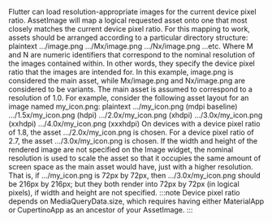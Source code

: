 Flutter can load resolution-appropriate images for
the current device pixel ratio.
AssetImage will map a logical requested
asset onto one that most closely matches the current
device pixel ratio.
For this mapping to work, assets should be arranged
according to a particular directory structure:
plaintext
.../image.png
.../Mx/image.png
.../Nx/image.png
...etc.
Where M and N are numeric identifiers that correspond
to the nominal resolution of the images contained within.
In other words, they specify the device pixel ratio that
the images are intended for.
In this example, image.png is considered the main asset,
while Mx/image.png and Nx/image.png are considered to be
variants.
The main asset is assumed to correspond to a resolution of 1.0.
For example, consider the following asset layout for an
image named my_icon.png:
plaintext
.../my_icon.png       (mdpi baseline)
.../1.5x/my_icon.png  (hdpi)
.../2.0x/my_icon.png  (xhdpi)
.../3.0x/my_icon.png  (xxhdpi)
.../4.0x/my_icon.png  (xxxhdpi)
On devices with a device pixel ratio of 1.8, the asset
.../2.0x/my_icon.png is chosen.
For a device pixel ratio of 2.7, the asset
.../3.0x/my_icon.png is chosen.
If the width and height of the rendered image are not specified
on the Image widget, the nominal resolution is used to scale
the asset so that it occupies the same amount of screen space
as the main asset would have, just with a higher resolution.
That is, if .../my_icon.png is 72px by 72px, then
.../3.0x/my_icon.png should be 216px by 216px;
but they both render into 72px by 72px (in logical pixels),
if width and height are not specified.
:::note
Device pixel ratio depends on MediaQueryData.size, which requires having either
MaterialApp or CupertinoApp as an ancestor of your AssetImage.
:::
